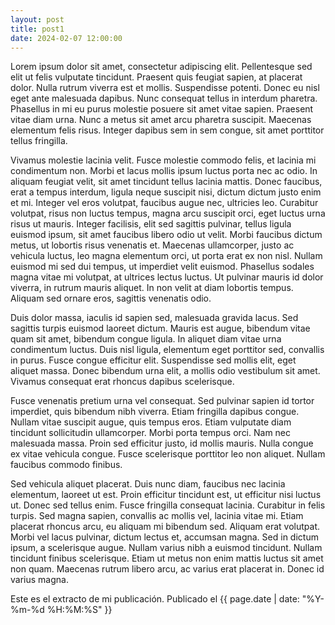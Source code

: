 ```yaml
---
layout: post
title: post1
date: 2024-02-07 12:00:00
---
```

<p>
Lorem ipsum dolor sit amet, consectetur adipiscing elit. Pellentesque sed elit ut felis vulputate tincidunt. Praesent quis feugiat sapien, at placerat dolor. Nulla rutrum viverra est et mollis. Suspendisse potenti. Donec eu nisl eget ante malesuada dapibus. Nunc consequat tellus in interdum pharetra. Phasellus in mi eu purus molestie posuere sit amet vitae sapien. Praesent vitae diam urna. Nunc a metus sit amet arcu pharetra suscipit. Maecenas elementum felis risus. Integer dapibus sem in sem congue, sit amet porttitor tellus fringilla.
</p><p>
Vivamus molestie lacinia velit. Fusce molestie commodo felis, et lacinia mi condimentum non. Morbi et lacus mollis ipsum luctus porta nec ac odio. In aliquam feugiat velit, sit amet tincidunt tellus lacinia mattis. Donec faucibus, erat a tempus interdum, ligula neque suscipit nisi, dictum dictum justo enim et mi. Integer vel eros volutpat, faucibus augue nec, ultricies leo. Curabitur volutpat, risus non luctus tempus, magna arcu suscipit orci, eget luctus urna risus ut mauris. Integer facilisis, elit sed sagittis pulvinar, tellus ligula euismod ipsum, sit amet faucibus libero odio ut velit. Morbi faucibus dictum metus, ut lobortis risus venenatis et. Maecenas ullamcorper, justo ac vehicula luctus, leo magna elementum orci, ut porta erat ex non nisl. Nullam euismod mi sed dui tempus, ut imperdiet velit euismod. Phasellus sodales magna vitae mi volutpat, at ultrices lectus luctus. Ut pulvinar mauris id dolor viverra, in rutrum mauris aliquet. In non velit at diam lobortis tempus. Aliquam sed ornare eros, sagittis venenatis odio.
</p><p>
Duis dolor massa, iaculis id sapien sed, malesuada gravida lacus. Sed sagittis turpis euismod laoreet dictum. Mauris est augue, bibendum vitae quam sit amet, bibendum congue ligula. In aliquet diam vitae urna condimentum luctus. Duis nisl ligula, elementum eget porttitor sed, convallis in purus. Fusce congue efficitur elit. Suspendisse sed mollis elit, eget aliquet massa. Donec bibendum urna elit, a mollis odio vestibulum sit amet. Vivamus consequat erat rhoncus dapibus scelerisque.
</p><p>
Fusce venenatis pretium urna vel consequat. Sed pulvinar sapien id tortor imperdiet, quis bibendum nibh viverra. Etiam fringilla dapibus congue. Nullam vitae suscipit augue, quis tempus eros. Etiam vulputate diam tincidunt sollicitudin ullamcorper. Morbi porta tempus orci. Nam nec malesuada massa. Proin sed efficitur justo, id mollis mauris. Nulla congue ex vitae vehicula congue. Fusce scelerisque porttitor leo non aliquet. Nullam faucibus commodo finibus.
</p><p>
Sed vehicula aliquet placerat. Duis nunc diam, faucibus nec lacinia elementum, laoreet ut est. Proin efficitur tincidunt est, ut efficitur nisi luctus ut. Donec sed tellus enim. Fusce fringilla consequat lacinia. Curabitur in felis turpis. Sed magna sapien, convallis ac mollis vel, lacinia vitae mi. Etiam placerat rhoncus arcu, eu aliquam mi bibendum sed. Aliquam erat volutpat. Morbi vel lacus pulvinar, dictum lectus et, accumsan magna. Sed in dictum ipsum, a scelerisque augue. Nullam varius nibh a euismod tincidunt. Nullam tincidunt finibus scelerisque. Etiam ut metus non enim mattis luctus sit amet non quam. Maecenas rutrum libero arcu, ac varius erat placerat in. Donec id varius magna.
</p>

<!--more-->

Este es el extracto de mi publicación. Publicado el {{ page.date | date: "%Y-%m-%d %H:%M:%S" }}